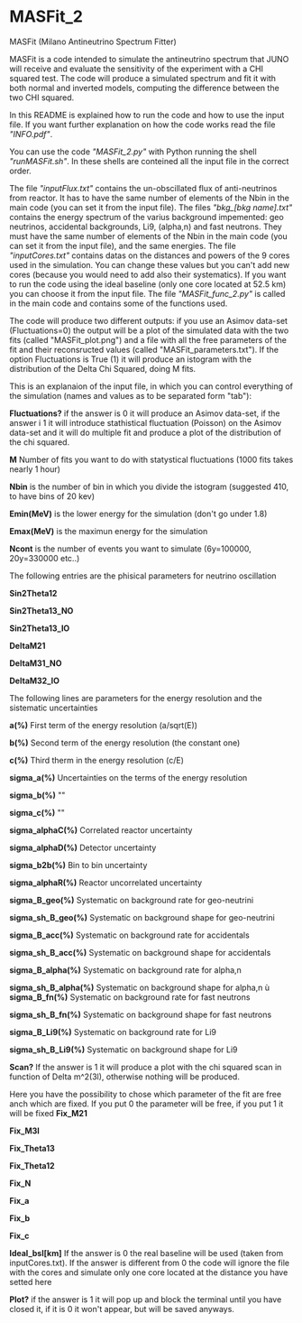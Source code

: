 # MASFit_2
MASFit (Milano Antineutrino Spectrum Fitter)

MASFit is a code intended to simulate the antineutrino spectrum that JUNO will receive and evaluate the sensitivity of the experiment with a CHI squared test. The code will produce a simulated spectrum and fit it with both normal and inverted models, computing the difference between the two CHI squared.

In this README is explained how to run the code and how to use the input file. If you want further explanation on how the code works read the file *"INFO.pdf"*.

You can use the code *"MASFit_2.py"* with Python running the shell *"runMASFit.sh"*.
In these shells are conteined all the input file in the correct order.

The file *"inputFlux.txt"* contains the un-obscillated flux of anti-neutrinos from reactor. It has to have the same number of elements of the Nbin in the main code (you can set it from the input file). 
The files *"bkg_[bkg name].txt"* contains the energy spectrum of the varius background impemented: geo neutrinos, accidental backgrounds, Li9, (alpha,n) and fast neutrons. They must have the same number of elements of the Nbin in the main code (you can set it from the input file), and the same energies. 
The file *"inputCores.txt"* contains datas on the distances and powers of the 9 cores used in the simulation. You can change these values but you can't add new cores (because you would need to add also their systematics). If you want to run the code using the ideal baseline (only one core located at 52.5 km) you can choose it from the input file.
The file *"MASFit_func_2.py"* is called in the main code and contains some of the functions used. 

The code will produce two different outputs: if you use an Asimov data-set (Fluctuations=0) the output will be a plot of the simulated data with the two fits (called "MASFit_plot.png") and a file with all the free parameters of the fit and their reconsructed values (called "MASFit_parameters.txt"). If the option Fluctuations is True (1) it will produce an istogram with the distribution of the Delta Chi Squared, doing M fits.

This is an explanaion of the input file, in which you can control everything of the simulation (names and values as to be separated form "tab"):

**Fluctuations?** if the answer is 0 it will produce an Asimov data-set, if the answer i 1 it will introduce stathistical fluctuation (Poisson) on the Asimov data-set and it will do multiple fit and produce a plot of the distribution of the chi squared.

**M** Number of fits you want to do with statystical fluctuations (1000 fits takes nearly 1 hour)

**Nbin** is the number of bin in which you divide the istogram (suggested 410, to have bins of 20 kev)

**Emin(MeV)** is the lower energy for the simulation (don't go under 1.8)

**Emax(MeV)** is the maximun energy for the simulation

**Ncont** is the number of events you want to simulate (6y=100000, 20y=330000 etc..)

The following entries are the phisical parameters for neutrino oscillation

**Sin2Theta12**

**Sin2Theta13_NO**

**Sin2Theta13_IO**

**DeltaM21**

**DeltaM31_NO**

**DeltaM32_IO**

The following lines are parameters for the energy resolution and the sistematic uncertainties

**a(%)** First term of the energy resolution (a/sqrt(E))

**b(%)** Second term of the energy resolution (the constant one)

**c(%)** Third therm in the energy resolution (c/E)

**sigma_a(%)** Uncertainties on the terms of the energy resolution

**sigma_b(%)** ""

**sigma_c(%)** ""

**sigma_alphaC(%)** Correlated reactor uncertainty

**sigma_alphaD(%)** Detector uncertainty

**sigma_b2b(%)** Bin to bin uncertainty

**sigma_alphaR(%)** Reactor uncorrelated uncertainty

**sigma_B_geo(%)** Systematic on background rate for geo-neutrini

**sigma_sh_B_geo(%)** Systematic on background shape for geo-neutrini

**sigma_B_acc(%)**	Systematic on background rate for accidentals

**sigma_sh_B_acc(%)**	Systematic on background shape for accidentals

**sigma_B_alpha(%)**	Systematic on background rate for alpha,n

**sigma_sh_B_alpha(%)**	Systematic on background shape for alpha,n
ù
**sigma_B_fn(%)**	Systematic on background rate for fast neutrons

**sigma_sh_B_fn(%)**	Systematic on background shape for fast neutrons

**sigma_B_Li9(%)**	Systematic on background rate for Li9

**sigma_sh_B_Li9(%)**	Systematic on background shape for Li9

**Scan?** If the answer is 1 it will produce a plot with the chi squared scan in function of Delta m^2(3l), otherwise nothing will be produced.

Here you have the possibility to chose which parameter of the fit are free anch which are fixed. If you put 0 the parameter will be free, if you put 1 it will be fixed
**Fix_M21**

**Fix_M3l**

**Fix_Theta13**

**Fix_Theta12**

**Fix_N**

**Fix_a**

**Fix_b**

**Fix_c**

**Ideal_bsl[km]**   If the answer is 0 the real baseline will be used (taken from inputCores.txt). If the answer is different from 0 the code will ignore the file with the cores and simulate only one core located at the distance you have setted here

**Plot?** if the answer is 1 it will pop up and block the terminal until you have closed it, if it is 0 it won't appear, but will be saved anyways.
